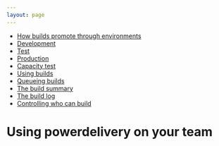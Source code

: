 ```yaml
---
layout: page
---
```

<div class="container">
	<div class="row">
		<div class="col-sm-3 hidden-xs">
			<ul class="nav nav-stacked">
				<!--
				<li class="nav-header">
					<a href="#continuous_delivery_sprints">Sprints with Continuous Delivery</a>
				</li>
				<li>
					<a href="#seed_the_backlog">Seed the backlog</a>
				</li>
				<li>
					<a href="#prioritize">Prioritize</a>
				</li>
				<li>
					<a href="#plan">Plan</a>
				</li>
				<li>
					<a href="#execute">Execute</a>
				</li>
				<li>
					<a href="#review">Review</a>
				</li>
				<li>
					<a href="#retrospective">Retrospective</a>
				</li>
				-->
				<li class="nav-header">
					<a href="#environment_use">How builds promote through environments</a>
				</li>
				<li>
					<a href="#environment_development">Development</a>
				</li>
				<li>
					<a href="#environment_test">Test</a>
				</li>
				<li>
					<a href="#environment_production">Production</a>
				</li>
				<li>
					<a href="#environment_capacity_test">Capacity test</a>
				</li>
				<li class="nav-header">
					<a href="#using_builds">Using builds</a>
				</li>
				<li>
					<a href="#queueing_builds">Queueing builds</a>
				</li>
				<li>
					<a href="#build_summary">The build summary</a>
				</li>
				<li>
					<a href="#build_log">The build log</a>
				</li>
				<li class="nav-header">
					<a href="#controlling_builds">Controlling who can build</a>
				</li>
			</ul>
		</div>
		<div class="col-sm-9 col-xs-12">
			<h1>Using powerdelivery on your team</h1>
			<!--
			<p>Before diving into all of its features, become familiar with the information in this article 
			to understand how to use powerdelivery in the context of 
			your team or organization's delivery (release) process. While there will be specific things you'll 
			have to accommodate due to customer or regulatory needs, if you understand the spirit with which 
			powerdelivery was designed to help you narrow in on customer value and deliver faster, you'll 
			aim yourself towards the joyful path of continued success as you establish a rhythm of quality releases.</p>
			
			<a name="continuous_delivery_sprints"><hr></a>
			<br/>
			<h2>Sprints with Continuous Delivery</h2>
			<p>On most teams that follow Agile/<a href="http://www.scrum.org" target="_blank">SCRUM</a> development methodologies, several sprints worth of functionality is built before it is actually released into 
			<a href="#environment_production">Production</a>. Rather than waiting until you are about to release a complete 
			vision of everything you think users want in terms of features, 
			codify the process you'll use to release your software using powerdelivery 
			as a primary output of your team's first sprint. This puts you in the position to release small 
			increments of your ideas and adjust as you get feedback.</p>
			<p>If you are going to do regular two week releases of your software (and eventually move 
			to daily or intra-daily releases) the release process must cease to be an <i>event</i> which 
			requires signoffs, drama, stress, and overtime. Instead it must become repeatable, confident, 
			and <b>fast</b>.</p>
			
			<a name="seed_the_backlog"><hr></a>
			<br/>
			<h3>Seeding the backlog</h3>
			<p>Before you start using powerdelivery, get with your customers and find out what 
			their needs are. Capture these needs as <b>user stories</b>. You can use Microsoft 
			Team Foundation Server, an Excel spreadsheet, or whatever you desire to keep track of 
			these stories. This list you will use to keep track of the stories is known as a <b>backlog</b>. 
			If you've already got a backlog, make sure it is at the appropriate level of detail for 
			Continuous Delivery.</p>
			<p>The goal of user stories is to describe just enough about a desired <b>capability</b> 
			for a given <b>role</b> that provides some <b>business value</b> that it can be prioritized by the 
			IT organization. A user story's goal is NOT to describe the requirements or acceptance criteria for 
			an idea or need from the customer. This happens later during <a href="#plan">sprint planning</a>. User stories are usually written in the following format:</p>
			<p class="lead">As a <b>role</b> I need <b>capability</b> so I can <b>some business value</b>.</p>
			<p>If you attempt to take the content in a traditional requirements document and represent it as 
			detailed user stories, you will fail to recognize the agility that comes from following SCRUM. Rather, 
			tell stories at a level of detail that allows the development team to offer a <b>relative cost estimate</b> 
			suitable for prioritization but without locking the design into specifics yet. You want to about how many 
			degrees of magnitude in difficulty an idea would be to implement without knowing all the specifics. This is just to help
			the business a feel for whether their choice of making an idea a higher priority might cost more or less than another idea under consideration.</p>
			<p>If you can't resist the temptation to get more detailed at this stage, your are resisting the 
			ability for users to influence your product's design, and you might as well just do <a href="https://en.wikipedia.org/wiki/Waterfall_model" target="_blank">Waterfall.</a> 
			As you do more releases, 
			you will break these ideas, known as <b>epic user stories</b> into smaller stories that can 
			be estimated and completed in one release.</p>
			
			<a name="prioritize"><hr></a>
			<br/>
			<h3>Prioritizing the backlog</h3>
			<p>Prior to starting a sprint following SCRUM, prioritize the user stories from top to bottom with the topmost 
			ones being of the most importance to the business. These will be worked on first. Again, do not go to 
			the trouble of coming up with acceptance criteria and detailed requirements for any of the user 
			stories prior to the <a href="#plan">sprint planning meeting</a> as this simply wastes time and assumes that 
			the design of the product will match your original vision, and you will get it all done in one sprint. 
			The whole reason to do SCRUM is to get 
			feedback and continually refactor the design to arrive at a product that best meets the needs of 
			our users. This will not match our vision since we learn about what the user needs every time we 
			release to them and get feedback.</p>
			<h3>Example backlog</h3>
			<p>Below is an example of what might be in your backlog prior to starting the first sprint. Our 
			ficticious project will be to produce a product that customers use to purchase bikes:</p>
			<table class="table">
				<thead>
					<tr>
						<th>Rank</th>
						<th>Story</th>
						<th>Relative cost estimate</th>
					</tr>
				</thead>
				<tbody>
					<tr>
						<td>1</td>
						<td>As a <i>developer</i> I need to <i>checkin code changes</i> so that <b>an automated build compiles the code</b>.</td>
						<td>4 hrs</td>
					</tr>
					<tr>
						<td>2</td>
						<td>As an <i>operations engineer</i> I need to <i>checkin deployment scripts</i> so that <b>the environment is configured properly to support running the software</b>.</td>
						<td>4 hrs</td>
					</tr>
					<tr>
						<td>3</td>
						<td>As a <i>development team member</i> I need <i>access to a development, test, and production website</i> so that <b>I can use the product</b>.</td>
						<td>16 hrs</td>
					</tr>
					<tr>
						<td>4</td>
						<td>As a <i>quality assurance engineer</i> I need to <i>checkin automated acceptance tests</i> so <b>I can automatically verify that the features the team has built meet the acceptance criteria</b>.</td>
						<td>16 hrs</td>
					</tr>
					<tr>
						<td>5</td>
						<td>As a <i>customer</i> I need to <i>browse available bicycles</i> so <b>I can select a bicycle to view the details of</b>.</td>
						<td>16 hrs</td>
					</tr>
					<tr>
						<td>6</td>
						<td>As a <i>customer</i> I need to <i>view the details of a bicycle</i> so <b>I can decide if I would like to buy one</b>.</td>
						<td>24 hrs</td>
					</tr>
					<tr>
						<td>7</td>
						<td>As a <i>customer</i> I need to <i>add a bicycle to my shopping cart</i> so <b>I can place an order for a bicycle</b>.</td>
						<td>24 hrs</td>
					</tr>
					<tr>
						<td>8</td>
						<td>As a <i>customer</i> I need to <i>provide my billing details</i> so <b>I can place an order for the items in my cart</b>.</td>
						<td>16 hrs</td>
					</tr>
					<tr>
						<td>9</td>
						<td>As a <i>customer</i> I need to <i>place an order</i> so <b>I can know whether my billing details were valid and the order was placed successfully</b>.</td>
						<td>24 hrs</td>
					</tr>
					<tr>
						<td>10</td>
						<td>As a <i>customer</i> I need to <i>check the status of an existing order</i> so <b>I can know whether it has shipped</b>.</td>
						<td>8 hrs</td>
					</tr>
					<tr>
						<td>11</td>
						<td>As a <i>customer</i> I need to <i>create an account</i> so <b>I can place orders without having to provide my billing details again</b>.</td>
						<td>32 hrs</td>
					</tr>
					<tr>
						<td>12</td>
						<td>As a <i>customer</i> I need to <i>login to my account</i> so <b>I can get access to my existing orders</b>.</td>
						<td>8 hrs</td>
					</tr>		
				</tbody>
			</table>
			<p>Notice that the highest priority items (rank 1-4) are related to setting up the <b>delivery environment</b>. If you use powerdelivery, 
			you can quickly deliver these features with appropriate quality gates in place to keep the software you build over future sprints 
			releasing smoothly, and with high quality.</p>
			<p>You will use the <a href="reference.html#invoke_msbuild_cmdlet">Invoke-MSBuild</a> cmdlet to compile Visual Studio projects 
			(or run other compilers) to finish the first backlog idea. You will configure your environment computers as described in the 
			<a href="setup.html#enabling_deployment">enabling deployment</a> topic to satisfy the second backlog idea. For the third backlog idea, 
			you might use the <a href="reference.html#webdeploy_module">WebDeploy</a> module. Lastly, to implement the fourth backlog idea, 
			you might use the <a href="reference.html#invoke_mstest_cmdlet">Invoke-MSTest</a> cmdlet to run unit and/or acceptance tests.</p>
			<p>These are just example powerdelivery activities and will depend 
			on your project. Should you be deliverying a Business Intelligence solution or a class library, the deployment tasks will be different. 
			Either way, concentrate on getting everything setup for a minimal automated deployment, with testing, to all of your environments as a first priority.</p>
			
			<a name="plan"><hr></a>
			<br/>
			<h3>Planning the sprint</h3>
			<p>Get the customer, a person who controls the production operations environment, a developer, and a QA engineer together and hold the 
			<b>sprint planning meeting</b>.</p>
			<ol>
				<li>Take each user story off the backlog and discuss it until you arrive at <a href="#acceptance_criteria">acceptance criteria</a>. Acceptance criteria is a set of steps that 
				describes how the development team will demonstrate that the story is complete at the end of the sprint. It's also the blueprint for your 
				automated acceptance tests, and any manual testing that might be done if you have no technology available to automatically verify it.</li>
				<br>
				<li>Have a developer estimate the effort to create the software feature and any accompanying unit tests.</li>
				<br>
				<li>Have a QA or user acceptance resource estimate the 
				effort to create automated tests and run them to consider the feature complete.</li>
				<br>
				<li>Have the operations or development resource who will write PowerShell code in powerdelivery to support deployment 
				of the new features estimate that effort.</li>
				<br>
				<li>Combine the above estimates and determine whether that effort can be completed within the time available in the sprint. If it is 
				too large, break up the existing user story into smaller stories that complete that work in stages. This will require you to update 
				the backlog with the updated user stories and their priority.</li>
				<br>
				<li>Repeat step #1 until the team has enough work allocated to take up their capacity in the sprint. At this point sprint planning is complete and 
				the team can begin to work on implementing the release.</li>
			</ol>
			<p><b>IMPORTANT</b>: Regardless of whether you must do some manual testing or it is fully automated, teams should not wait to complete user acceptance 
			testing	until after the <a href="#review">sprint review</a>. Instead, functional deliverables, acceptance tests, and any deployment scripting all must be completed for a story 
			to be considered <a href="#done">done</a> when doing <a href="http://www.continuousdelivery.com">Continuous Delivery</a>. If this isn't the case, 
			you lose the ability to release your software changes upon completion of the sprint.</p>
			<p>This situation leads to the team psychologically relaxing their standard for what constitutes being <a href="#done">done</a> before the end of 
			a sprint, since it potentially won't be released anyway. It is far more important that the team learns when they have underestimated and can resolve this 
			as an opportunity for improvement in the <a href="#retrospective">retrospective</a> than hiding the truth.</p>
			<a name="acceptance_criteria"><hr></a>
			<br />
			<h4>Acceptance criteria example</h4>
			<ol>
				<li>Open the browser to the website</li>
				<li>Login as MYDOMAIN\charles</li>
				<li>The list of products should appear.</li>
				<li>The product list must contain "Bike 1", "Bike 2", and "Bike 3"</li>
			</ol>
			<p>Note that in the example above, there may be data needed in your environment to support the tests. It is important to write your 
			acceptance criteria this way so there is no vague definition of whether the requirements were met. Once you have enough code working that 
			you can demonstrate this feature, and an accompanying automated acceptance test, and your delivery environment can deploy it so that 
			someone can use it, you are done!</p>
			<h5>Alternate paths and feature hiding</h5>
			<p>In more traditional requirements approaches with fixed designs, an attempt would be taken to exhaustively document all possible 
			outcomes for a feature (for instance business rules and validation logic) using a <b>use case</b>. Use cases are great for business 
			analysts to read because they include a complete picture of a feature. But they are a detriment to the emergent product design and 
			agility Continuous Delivery and SCRUM enable. Instead, describe just what you know and can deliver in a sprint in acceptance criteria. 
			You can choose to hide that feature when it is not ready for customer in production until it's ready. See the concept of 
			<b>feature hiding</b> in Jez Humble's book on Continuous Delivery.</p>
			<p>The team comes up with additional 
			user stories that describe acceptance criteria that deliver additional aspects and outcomes of a feature in future sprints, as the project 
			progresses. Following this simple principle will be difficult, but it frees team members from the emotional attachment that comes from 
			detailed planning of an entire feature before users have had a chance to inspect it and provide feedback. This results in team members being 
			more likely to plan for immediate changes to the design to meet customer's needs.</p>
			
			<a name="execute"><hr></a>
			<br/>
			<h3>Executing the sprint</h3>
			<p>As developers submit code changes, they may be using <a href="https://en.wikipedia.org/wiki/Test-driven_development" target="_blank">test-driven development</a> 
			or writing tests afterwards; or there may be separate QA 
			personnel available to help write acceptance tests. Either way, the team works together to build unit tests as needed to exercise the individual 
			components they build work independently. These unit tests run in the <a href="#environment_development">Development</a> environment. 
			When an entire feature for which acceptance criteria was established is ready for QA personnel to inspect completeness, a build is 
			promoted to the <a href="#environment_test">Test</a> environment. 
			There it is acceptance tested, either manually or through automated tests. When a build has been deemed complete enough of and of suitable 
			quality to release, it is ready for the <a href="#review">sprint review</a>.</p>
			
			<a name="done"><hr></a>
			<br>
			<h4>The importance of being "done"</h4>
			<p>Powerdelivery can make it easier to release software, but if teams fail to use acceptance criteria to establish a contract on 
			exactly what they are going to deliver over the sprint, the product will eventually have many untested and incomplete paths due to 
			a misrepresentation of completeness. The only way to avoid this is for teams to commit to writing 
			automated acceptance tests you meet the definition of done referred to in <a href="http://www.continuousdelivery.com" target="_blank">Continuous Delivery</a>. 
			That definition is that that <b>a completed feature is in production and has passing acceptance tests for all its acceptance criteria</b>.</p>
			
			<a name="review"><hr></a>
			<br/>
			<h3>Reviewing the sprint</h3>
			<p>Get the same people together that met during the <a href="#plan">sprint planning</a> meeting and review the deliverables of the sprint. 
			The goal is to show what was completed and get feedback from the customer. This feedback will be considered as both additional backlog ideas 
			for new functionality, or changes.</p>
			<p>If the time is coming close to the scheduled sprint review meeting and the team is behind, it is important to reschedule the sprint 
			review meeting, or to push incomplete features to the backlog. Either way, <b>keep anything unfinished hidden or still in a releaseable state</b> 
			to enable to business to decide if they want to release to customers. It is perfectly normal for teams new to Continuous Delivery to be off 
			in their estimation during the first few sprints until they learn what the true velocity of how much work they can get done in two weeks looks like 
			now that testing and deployment are requirements to be considered done.</p>
			<p>At the end of the sprint review meeting, if the business decides they would like to release, promote the build that was demonstrated in 
			the <a href="#environment_test">Test</a> environment to <a href="#environment_production">Production</a> using powerdelivery.</p>
			
			<a name="retrospective"><hr></a>
			<br/>
			<h3>The sprint retrospective</h3>
			<p>Get the same people together that met for the <a href="#review">sprint review</a>, excluding the customer, and discuss how the sprint went. 
			Record a list of what went well, and what didn't. Make an action list for things to improve in the next sprint. This step should never be 
			excluded as it is where honesty exposes the truth about your process and allows for continuous improvement.</p>
			-->
			<a name="environment_use"><hr></a>
			<br />
			<h2>How builds promote through environments</h2>
			<p>This section describes how the software features your team builds will be escalated through 
			various environments for inspection and eventually delivered to your customers by powerdelivery.</p>

			<a name="environment_development"><hr></a>
			<br />
			<h4>The Development environment</h4>
			<p>During sprints, the team needs a place where they may evaluate the software 
			features they're building as though they were released using the latest code 
			checked into their TFS source control project. But this place needs to be in isolation 
			of the live, running, production copy of software that your customers see.</p>
			<p>During the first sprint, the team will 
			<a href="create.html#add_pipeline">setup a source control project to use powerdelivery</a>. 
			Powerdelivery can 
			compile code, change databases, setup a router or load balancer, 
			deploy a website, or whatever else is necessary to get this isolated environment running. 
			This environment is where the software's quality should be verified by automated unit tests.</p>
			<p>This first environment where your software assets will be deployed is known as <b>Development</b>. 
			The Development environment is re-deployed to every time someone submits changes to TFS source control, 
			and so changes frequently. 
			Due to this fact, it is a bad place to send <abbr title="Quality Assurance">QA</abbr> people to spend any time evaluating 
			whether a build is suitable for release while development of that build's features are still ongoing.</p>
			<p>When anyone on your team checks-in changes to the TFS source control project, 
			powerdelivery automatically <a href="#queueing_builds">queues a Commit</a> build on your Team Foundation Server, 
			and calls your PowerShell script. This script does everything needed to 
			put the software assets into the state they need to be in to use them. It also runs 
			automated unit tests to determine whether it is sufficient for promotion to the 
			<a href="#environment_test">Test</a> environment.</p>

			<a name="environment_test"><hr></a>
			<br />
			<h4>The Test or User Acceptance Test (UAT) environment</h4>
			<p>When any Commit build has succeeds in deploying to the Development and is passing any unit tests created, 
			a team member can <a href="#queueing_builds">queue a Test build</a> and specify a specific build to promote 
			into an environment to be used for user acceptance testing. Powerdelievery runs the same deployment process 
			that version of the Commit build used to deploy the software features, but targeting a different environment.</p>
			<p>How you will separate these environments depends on your needs and 
			could be a different computer, database, or virtual machine - or perhaps just running multiple copies of your 
			software on the same computer using naming conventions to avoid collision if you want to keep costs low. 
			If using the same computer (or a virtual machine node) you'll need to be careful you avoid naming collisions 
			and use unique names for your websites for example.</p>
			
			<a name="environment_production"><hr></a>
			<br />
			<h4>The Production environment</h4>
			<p>Once those folks on your team that are responsible for making sure a Test build is suitable for release have evaluated it, 
			they can <a href="#queueing_builds">queue a Production build</a> and specify a specific build to promote from 
			the Test environment into the one that that your customers use to access the software's features. 
			Your team can wait until the <a href="#review">sprint review</a> to do this, or if you've got 
			things down, at any time when you are confident the changes in that build are tested well enough to release.</p>
			
			<a name="environment_capacity_test"><hr></a>
			<br />
			<h4>The Capacity Test environment</h4>
			<p>Teams may also want to deploy a build into an environment where it will execute long-running tests 
			against hardware that is identical to production to evaluate the capacity of the system. This is an 
			optional step in using powerdelivery but can be done by <a href="#queueing_builds">queueing a CapacityTest build</a>.
			Your QA personnel should then evaluate the build in both the CapacityTest (for performance/capacity testing) and 
			Test (for functional testing) environments to verify that both functional acceptance, and performance requirements are met. 
			Only when both conditions are met will they promote the build into Production.</p>
			
			<a name="using_builds"><hr></a>
			<br/>
			<h2>Using builds of your software features</h2>
			<p>As you <a href="create.html">create your automated deployment pipeline</a> for the software you are delivering, 
			you will need to use Microsoft Team Foundation Server to promote builds through your environments.</p>
			
			<a name="queueing_builds"><hr></a>
			<br/>
			<h3>Queueing powerdelivery builds</h3>
			<p>The process for queueing a build depends on the environment being targeted.</p>
			
			<a name="local_build"><hr></a>
			<br/>
			<h4>Local builds</h4>
			<p>You can run powerdelivery on your workstation by opening a Windows PowerShell command prompt and 
			using the <a href="reference.html#invoke_powerdelivery_cmdlet">Invoke-Powerdelivery</a> cmdlet. If your 
			build was named "RecipeManager", you would change directory into where your script is and execute it 
			with the following command:</p>
			{% highlight powershell %}Invoke-Powerdelivery .\RecipeManager.ps1{% endhighlight %}
			
			<a name="commit_build"><hr></a>
			<br/>
			<h4>Commit builds</h4>
			<p>Builds that target your <a href="#environment_development">Development</a> environment are automatically 
			queued whenever anyone on your team checks in code to the TFS project setup to use powerdelivery.</p>

			<a name="test_build"><hr></a>
			<br/>
			<h4>Test builds</h4>
			<p>To queue a build that targets your <a href="#environment_test">Test</a> environment, follow this procedure. Powerdelivery works with 
			Visual Studio 2010, but these instructions are for Visual Studio 2012.</p>
			<ol>
				<li>Open the <b>Team Explorer</b> panel in Visual Studio.</li>
				<br>
				<li>Right-click the build named after the <a href="create.html">deployment pipeline</a> you want to 
				queue in TFS that ends with the word "Test".</li>
				<br>
				<li>Select <b>Queue New Build...</b> from the context menu that appears.</li>
				<p>
					<br>
					<img src="img/queue_build.gif" />
					<p>
						<small>Figure: queueing a build in Visual Studio 2012</small>
					</p>
				</p>
				<li>Select the <i>Parameters</i> tab from the dialog that appears and enter the build number of a 
				successful Development build in the <b>Build to Promote</b> field. See the <a href="#build_summary">build summary</a> topic to find 
				out where to obtain the build number. If you try to use a failed build or forget to provide this value, 
				the Test build will fail.</li>
				<p>
					<br>
					<img src="img/promote_build.gif" style="width: 80%" />
					<p>
						<small>Figure: Specifying the build to promote in Visual Studio 2012</small>
					</p>
				</p>
				<li>Click the <b>Queue</b> button.</li>
			</ol>
			
			<a name="production_build"><hr></a>
			<br/>
			<h4>Production build</h4>
			<p>To queue a build that targets your <a href="#environment_production">Production</a> environment, follow the same procedure as for a <a href="#test_build">Test build</a> but 
			specify the build number of a successful Test build in the <b>Build to promote</b> field, and queue the build that ends with the word "Production".</p>
			
			<a name="capacity_test_build"><hr></a>
			<br/>
			<h4>Capacity test build</h4>
			<p>To queue a build that targets your <a href="#environment_capacity_test">Capacity test</a> environment, follow the same procedure as for a <a href="#test_build">Test build</a> 
			but queue the build that ends with the word "Capacity Test".</p>
			
			<a name="build_summary"><hr></a>
			<br/>
			<h3>The summary of a powerdelivery build</h3>
			<p>Microsoft Team Foundation Server includes a <a href="http://msdn.microsoft.com/en-us/library/ms181733.aspx" target="_blank">summary page</a> 
			useful for reviewing the results of a 
			build. Powerdelivery extends the summary page with additional information and can also be 
			used to surface summary information custom to your deployment.</p>
			<img src="img/build_summary_detail.gif" style="width: 100%; max-width: 757px" />
			<p>
				<br/>
				<small>Figure: The build summary of a Commit build in Visual Studio 2012</small>
			</p>
			<br />
			<p>The summary page displays the following standard sections:</p>
			
			<h5>Release</h5>
			<p>Displays the version, environment, and build number. The build number is the value provided in the 
			<b>Build to Promote</b> field of the <i>Parameters</i> tab when promoting a build from one environment 
			to another.</p>
			
			<h5>Environment</h5>
			<p>Displays the values loaded from the <a href="create.html#environment">environment configuration</a> 
			file for the target environment of the build. Any values with the word "password" in them will be masked.</p>
			
			<h5>Delivery Modules</h5>
			<p>Displays the name and version of any <a href="create.html#modules">delivery modules</a> 
			loaded by the build.</p>
			
			<h5>Compilations</h5>
			<p>Displays any MSBuild projects compiled using the <a href="reference.html#invoke_msbuild_cmdlet">Invoke-MSBuild</a> 
			cmdlet or <a href="reference.html#msbuild_module">MSBuild</a> delivery module.</p>
			
			<h5>Published Assets</h5>
			<p>Displays any files published to the drop location of the build using the <a href="reference.html#publish_buildassets_cmdlet">Publish-BuildAssets</a> 
			cmdlet.</p>
			
			<h5>Unit Tests</h5>
			<p>Displays any unit tests run using the <a href="reference.html#invoke_mstest_cmdlet">Invoke-MSTest</a> 
			cmdlet or the <a href="reference.html#mstest_module">MSTest</a> module.</p>
			
			<h5>Acceptance Tests</h5>
			<p>Displays any acceptance tests run using the <a href="reference.html#invoke_mstest_cmdlet">Invoke-MSTest</a> 
			cmdlet or the <a href="reference.html#mstest_module">MSTest</a> module.</p>
			
			<h5>Deployments</h5>
			<p>Displays any databases deployed using the <a href="reference.html#invoke_roundhouse_cmdlet">Invoke-Roundhouse</a> 
			cmdlet or the <a href="reference.html#roundhouse_module">Roundhouse</a> module, the <a href="reference.html#webdeploy_module">WebDeploy</a> module, 
			or any other deployments that use this section name.</p>
			
			<p>You can add your own entries to any of the above sections, or create your own, using the <a href="reference.html#write_buildsummarymessage_cmdlet">Write-BuildSummaryMessage</a> 
			cmdlet.</p>
			
			<a name="build_log"><hr></a>
			<br/>
			<h3>Reviewing the log of a powerdelivery build</h3>
			<p>From the <a href="#build_summary">summary</a> page, click the <b>View Log</b> link to view the Team Foundation Server 
			build log. The log displays detailed information about the output of powerdelivery and any Windows PowerShell commands you run. 
			Any statements you write to the console using Windows PowerShell in your script will automatically be displayed in the log. 
			When you encounter failed builds, the first place to go should be the build log to view more details about what went wrong, and 
			look at what other operations may have run successfully prior to the failure to help you diagnose the breakage.</p>
			
			<a name="controlling_builds"><hr></a>
			<br/>
			<h3>Controlling who can build</h3>
			<p>When you <a href="create.html#add_pipeline">add powerdelivery to a TFS project</a>, three security groups are added to 
			your TFS server named after your deployment pipeline and suffixed with a build environment. Since <a href="#development_build">Development</a> 
			builds are triggered whenever anyone commits code, users only need to have permission to checkin code to source control 
			to gain the ability to trigger those builds.</p>
			<p>To trigger builds in other environments, the following procedure must be used to give permissions to users to do so:</p>
			<ol>
				<li>Open the <b>Team Explorer</b> panel in Visual Studio.</li>
				<br/>
				<li>Navigate to the <b>Settings</b> page of the Team Explorer panel.</li>
				<br/>
				<li>Click the <b>Group Membership</b> link under the <i>Team Project</i> you wish to modify security settings for.</li>
				<br/>
				<img src="img/team_project_group_membership.gif" />
				<p>
					<br/>
					<small>Figure: The settings panel of Team Explorer in Visual Studio 2012</small>
				</p>
				<li>The security page of the <b>Team Foundation Server Portal</b> website will appear in your web browser (if Visual Studio 2012) 
				or a dialog will appear (if Visual Studio 2010). Select the group named with the following pattern:</li>
				<p>
					<br/>
					<code>[Pipeline] [Environment] Builders</code>
				</p>
				<br/>			
				<p>Where <b>Pipeline</b> is the name of your build script and <b>Environment</b> is the build environment to allow 
				queueing of builds for.</p>
				<br/>
				<img src="img/team_project_security_page.gif" style="width: 80%" />
				<p>
					<br/>
					<small>Figure: The security page of the Team Foundation Server Portal in a web browser</small>
				</p>
				<li>Modify the list of users and groups to control who can queue builds into that environment.</li>
			</ol>
			
		</div>
	</div>
</div>